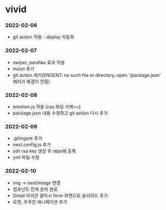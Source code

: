 # vivid 

### 2022-02-06
- git action 적용 - deploy 자동화

### 2022-02-07
- swiper, parallax 효과 적용
- moon 추가
- git action 제거(ENOENT: no such file or directory, open '/package.json' 에러가 해결이 안됨)

### 2022-02-08
- emotion.js 적용 (css 파일 삭제><)
- package.json 내용 수정하고 git action 다시 추가

### 2022-02-09
- .gitingore 추가
- next.config.js 추가
- ssh rsa key 생성 후 repo에 등록
- yml 파일 수정

### 2022-02-10
- img -> next/image 변경
- 컴포넌트 전체 분리 완료
- Gmail 아이콘 클릭시 form 화면으로 슬라이드 추가
- 로켓, 우주인 애니메이션 추가